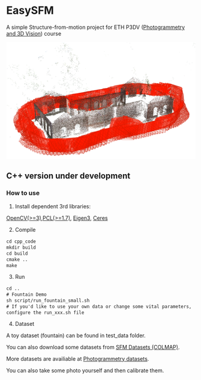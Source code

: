 # EasySFM
A simple Structure-from-motion project for ETH P3DV ([Photogrammetry and 3D Vision](https://prs.igp.ethz.ch/)) course

![alt text](assets/demo_expected.png)

## C++ version under development 

### How to use

1. Install dependent 3rd libraries: 

[OpenCV(>=3)](https://github.com/opencv/opencv),[PCL(>=1.7)](https://github.com/PointCloudLibrary/pcl), [Eigen3](https://eigen.tuxfamily.org/dox/), [Ceres](https://github.com/ceres-solver/ceres-solver)


2. Compile
```
cd cpp_code
mkdir build
cd build
cmake ..
make 
```

3. Run
```
cd ..
# Fountain Demo
sh script/run_fountain_small.sh
# If you'd like to use your own data or change some vital parameters, configure the run_xxx.sh file
```

4. Dataset

A toy dataset (fountain) can be found in test_data folder.

You can also download some datasets from [SFM Datasets (COLMAP)](https://onedrive.live.com/?authkey=%21AAQumsDDwZBIW3w&id=C58A258D760E1B58%2146879&cid=C58A258D760E1B58).

More datasets are availiable at [Photogrammetry datasets](https://github.com/natowi/photogrammetry_datasets).

You can also take some photo yourself and then calibrate them.